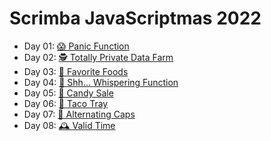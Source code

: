 # Scrimba JavaScriptmas 2022

- Day 01: [😱 Panic Function](https://scrimba.com/scrim/co1464cf38ecd6a0923dad83f)
- Day 02: [🕵️ Totally Private Data Farm](https://scrimba.com/scrim/co1d7435b8b688f96b612accb)
- Day 03: [🥐 Favorite Foods](https://scrimba.com/scrim/co888489f8d1971e13b22e579)
- Day 04: [🤫 Shh... Whispering Function](https://scrimba.com/scrim/cof23498396419eb54ef7b67f)
- Day 05: [🍭 Candy Sale](https://scrimba.com/scrim/cobd94c4b8695ecdd74088d0c)
- Day 06: [🌮 Taco Tray](https://scrimba.com/scrim/coe3a4086a48762ebe1b0b068)
- Day 07: [🔡 Alternating Caps](https://scrimba.com/scrim/co4e3422ab5ecfe426d40b6a1)
- Day 08: [🕰️ Valid Time](https://scrimba.com/scrim/co52e4e4191d64826350afe21)